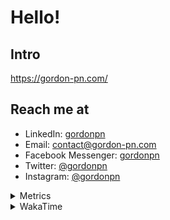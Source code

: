# Hello!

## Intro

<https://gordon-pn.com/>

## Reach me at

- LinkedIn: [gordonpn](https://www.linkedin.com/in/gordonpn/)
- Email: [contact@gordon-pn.com](mailto:contact@gordon-pn.com)
- Facebook Messenger: [gordonpn](https://www.messenger.com/t/Gordonpn)
- Twitter: [@gordonpn](https://twitter.com/Gordonpn)
- Instagram: [@gordonpn](https://www.instagram.com/gordonpn/)

<details>
  <summary>Metrics</summary>

  <img align="center" src="https://github.com/gordonpn/gordonpn/blob/master/github-metrics.svg" alt="GitHub Metrics">

</details>

<details>
  <summary>WakaTime</summary>

  <!--START_SECTION:waka-->
📊 **This Week I Spent My Time On** 

```text
💬 Programming Languages: 
Other                    20 hrs 9 mins       █████████████████░░░░░░░░   66.61 % 
TypeScript               2 hrs 49 mins       ██░░░░░░░░░░░░░░░░░░░░░░░   09.36 % 
Brazil Dependency Config 2 hrs 49 mins       ██░░░░░░░░░░░░░░░░░░░░░░░   09.34 % 
JSON                     2 hrs 37 mins       ██░░░░░░░░░░░░░░░░░░░░░░░   08.65 % 
Python                   1 hr 11 mins        █░░░░░░░░░░░░░░░░░░░░░░░░   03.93 % 

🔥 Editors: 
Chrome                   17 hrs 10 mins      ██████████████░░░░░░░░░░░   56.76 % 
Slack                    3 hrs 46 mins       ███░░░░░░░░░░░░░░░░░░░░░░   12.50 % 
iTerm2                   3 hrs 31 mins       ███░░░░░░░░░░░░░░░░░░░░░░   11.68 % 
IntelliJ IDEA            2 hrs 1 min         ██░░░░░░░░░░░░░░░░░░░░░░░   06.71 % 
VS Code                  1 hr 17 mins        █░░░░░░░░░░░░░░░░░░░░░░░░   04.27 % 
```


 Last Updated on 27/04/2025 10:24:37 UTC
<!--END_SECTION:waka-->
</details>
